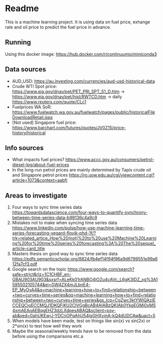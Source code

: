 # Readme
This is a machine learning project. It is using data on fuel price, exhange rate and oil price to predict the fuel price in advance.

## Running
Using this docker image: https://hub.docker.com/r/continuumio/miniconda3

## Data sources
* AUD_USD: https://au.investing.com/currencies/aud-usd-historical-data
* Crude WTI Spot price: https://www.eia.gov/dnav/pet/PET_PRI_SPT_S1_D.htm -> https://www.eia.gov/dnav/pet/hist/RWTCD.htm -> daily https://www.reuters.com/quote/CLc1
* Fuelprices WA SoR: https://www.fuelwatch.wa.gov.au/fuelwatch/pages/public/historicalFileDownloadRetail.jspx
* [Not used] Singapore fuel price: https://www.barchart.com/futures/quotes/JV0Z15/price-history/historical

## Info sources
* What impacts fuel prices? https://www.accc.gov.au/consumers/petrol-diesel-lpg/about-fuel-prices
* In the long-run petrol prices are mainly determined by Tapis crude oil and Singapore petrol prices https://ro.uow.edu.au/cgi/viewcontent.cgi?article=1073&context=aabfj

## Areas to investigate
1. Four ways to sync time series data https://towardsdatascience.com/four-ways-to-quantify-synchrony-between-time-series-data-b99136c4a9c9
2. Mistakes not to make when syncing time series data https://www.linkedin.com/pulse/how-use-machine-learning-time-series-forecasting-vegard-flovik-phd-1f/?trk=related_artice_How%20(not)%20to%20use%20Machine%20Learning%20for%20time%20series%20forecasting%3A%20The%20sequel_article-card_title
3. Masters thesis on good way to sync time series data https://pdfs.semanticscholar.org/8824/fb4ef14f94f96a9d6799551e99a612fa7cf3.pdf
4. Google search on the topic https://www.google.com/search?safe=strict&rlz=1C1CHBF_en-GBAU903AU903&sxsrf=ALeKk01rANBO4IOZu4cAVc_L6gK3IDZ_xg%3A1595502105744&ei=GW4ZX4mJLbnE4-EP_MyOyA4&q=machine+learning+how+to+find+relationship+between+two+curves+time+series&oq=machine+learning+how+to+find+relationship+between+two+curves+time+series&gs_lcp=CgZwc3ktYWIQAzIECCEQCjoECCMQJ1DKQFjKU2CIVGgBcAB4AIABzQKIAb0YkgEGMi0xMS4xmAEAoAEBqgEHZ3dzLXdpesABAQ&sclient=psy-ab&ved=0ahUKEwjJ-YDCnOPqAhU54jgGHXymA-kQ4dUDCAw&uact=5
5. When models have been made, test on things like sin(x) vs sin(2x) or 2*sin(x) to test how well they work
6. Maybe the seasonal/weekly trends have to be removed from the data before using the comparisons etc.a
